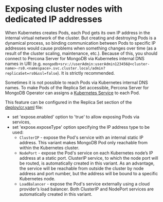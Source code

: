 Exposing cluster nodes with dedicated IP addresses
==============================================================

When Kubernetes creates Pods, each Pod gets its own IP address in the internal virtual network of the cluster. But creating and destroying Pods is a dynamical process, so binding communication between Pods to specific IP addresses would cause problems when something changes over time (as a result of the cluster scaling, maintenance, etc.). 
Because of this, you should connect to Percona Server for MongoDB via Kubernetes internal DNS names in URI (e.g. `mongodb+srv://userAdmin:userAdmin123456@<cluster-name>-rs0.<namespace>.svc.cluster.local/admin?replicaSet=rs0&ssl=false`). It is strictly recommended.

Sometimes it is not possible to reach Pods via Kubernetes internal DNS names.
To make Pods of the Replica Set accessible, Percona Server for MongoDB Operator can assigns a [Kubernetes Service](https://kubernetes.io/docs/concepts/services-networking/service/) to each Pod.

This feature can be configured in the Replica Set section of the [deploy/cr.yaml](https://github.com/Percona-Lab/percona-server-mongodb-operator/blob/master/deploy/cr.yaml) file:

* set 'expose.enabled' option to 'true' to allow exposing Pods via services,
* set 'expose.exposeType' option specifying the IP address type to be used:
  * `ClusterIP` - expose the Pod's service with an internal static IP address. This variant makes MongoDB Pod only reachable from within the Kubernetes cluster.
  * `NodePort` - expose the Pod's service on each Kubernetes node’s IP address at a static port. ClusterIP service, to which the node port will be routed, is automatically created in this variant. As an advantage, the service will be reachable from outside the cluster by node address and port number, but the address will be bound to a specific Kubernetes node.
  * `LoadBalancer` - expose the Pod's service externally using a cloud provider’s load balancer. Both ClusterIP and NodePort services are automatically created in this variant. 
  
